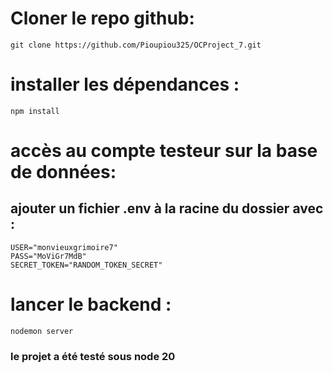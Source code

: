 # Cloner le repo github:
```
git clone https://github.com/Pioupiou325/OCProject_7.git
```
# installer les dépendances :
```
npm install
```
# accès au compte testeur sur la base de données:
## ajouter un fichier .env à la racine du dossier avec :
```
USER="monvieuxgrimoire7"
PASS="MoViGr7MdB"
SECRET_TOKEN="RANDOM_TOKEN_SECRET"
```
# lancer le backend :
```
nodemon server
```

### le projet a été testé sous node 20